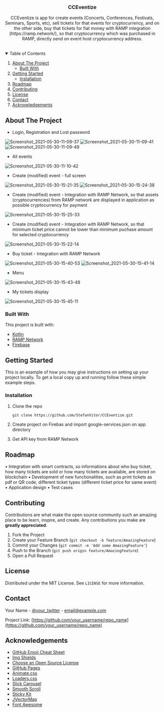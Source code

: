 
<!-- PROJECT LOGO -->
<br />
<p align="center">

  <h3 align="center">CCEventize</h3>

  <p align="center">
    CCEventize is app for create events (Concerts,  Conferences, Festivals, Seminars, Sports, etc), sell tickets for that events for cryptocurrency, and on the other side, buy that tickets for fiat money with RAMP integration (https://ramp.network/), so that cryptocurrency which was purchased in RAMP, directly send on event host cryptocurrency address.
    <br />
    <br />
  </p>
</p>



<!-- TABLE OF CONTENTS -->
<details open="open">
  <summary>Table of Contents</summary>
  <ol>
    <li>
      <a href="#about-the-project">About The Project</a>
      <ul>
        <li><a href="#built-with">Built With</a></li>
      </ul>
    </li>
    <li>
      <a href="#getting-started">Getting Started</a>
      <ul>
        <li><a href="#installation">Installation</a></li>
      </ul>
    </li>
    <li><a href="#roadmap">Roadmap</a></li>
    <li><a href="#contributing">Contributing</a></li>
    <li><a href="#license">License</a></li>
    <li><a href="#contact">Contact</a></li>
    <li><a href="#acknowledgements">Acknowledgements</a></li>
  </ol>
</details>



<!-- ABOUT THE PROJECT -->
## About The Project

* Login, Registration and Lost password

![Screenshot_2021-05-30-11-09-37](https://user-images.githubusercontent.com/25621259/120105410-09775e00-c159-11eb-8308-4766890a87e7.png)
![Screenshot_2021-05-30-11-09-41](https://user-images.githubusercontent.com/25621259/120105411-0a0ff480-c159-11eb-9c94-a8371012af36.png)
![Screenshot_2021-05-30-11-09-49](https://user-images.githubusercontent.com/25621259/120105412-0a0ff480-c159-11eb-8af8-f0dd708bc4b4.png)


* All events

![Screenshot_2021-05-30-11-10-42](https://user-images.githubusercontent.com/25621259/120105445-33c91b80-c159-11eb-949f-7f78ee7e8b65.png)


* Create (modified) event - full screen

![Screenshot_2021-05-30-15-21-35](https://user-images.githubusercontent.com/25621259/120106029-b652da80-c15b-11eb-8bf8-ad3db8b7f629.png)
![Screenshot_2021-05-30-15-24-38](https://user-images.githubusercontent.com/25621259/120106030-b6eb7100-c15b-11eb-9c9c-c750362c45e5.png)


* Create (modified) event - Integration with RAMP Network, so that assets (cryptocurrencies) from RAMP network are displayed in application as possible cryptocurrency for payment

![Screenshot_2021-05-30-15-25-33](https://user-images.githubusercontent.com/25621259/120106256-a1c31200-c15c-11eb-8461-46ec6ee6e554.png)


* Create (modified) event - Integration with RAMP Network, so that minimum ticket price cannot be lower than minimum puchase amount for selected cryptocurrency

![Screenshot_2021-05-30-15-22-14](https://user-images.githubusercontent.com/25621259/120106326-e0f16300-c15c-11eb-95b3-891933ad0e18.png)


* Buy ticket - Integration with RAMP Network

![Screenshot_2021-05-30-15-40-53](https://user-images.githubusercontent.com/25621259/120106666-498d0f80-c15e-11eb-9542-6827cbc158ee.png)
![Screenshot_2021-05-30-15-41-14](https://user-images.githubusercontent.com/25621259/120106668-4a25a600-c15e-11eb-8c43-44078f4b7db2.png)


* Menu

![Screenshot_2021-05-30-15-43-48](https://user-images.githubusercontent.com/25621259/120106729-8527d980-c15e-11eb-8555-c7d2d29b5c9a.png)


* My tickets display

![Screenshot_2021-05-30-15-45-11](https://user-images.githubusercontent.com/25621259/120106742-8eb14180-c15e-11eb-85ab-099a57f9e5dd.png)

### Built With

This project is built with:
* [Kotlin](https://kotlinlang.org/)
* [RAMP Network](https://ramp.network/)
* [Firebase](https://firebase.google.com/)

<!-- GETTING STARTED -->
## Getting Started

This is an example of how you may give instructions on setting up your project locally.
To get a local copy up and running follow these simple example steps.

### Installation

1. Clone the repo
   ```sh
   git clone https://github.com/StefanVitor/CCEventize.git
   ```
2. Create project on Firebas and import google-services.json on app directory

3. Get API key from RAMP Network


<!-- ROADMAP -->
## Roadmap

•	Integration with smart contracts, so informations about who buy ticket, how many tickets are sold or how many tickets are available, are stored on blockchain
•	Development of new functionalities, such as print tickets as pdf or QR code, different ticket types (different ticket price for same event)
•	Application design
•	Test cases




<!-- CONTRIBUTING -->
## Contributing

Contributions are what make the open source community such an amazing place to be learn, inspire, and create. Any contributions you make are **greatly appreciated**.

1. Fork the Project
2. Create your Feature Branch (`git checkout -b feature/AmazingFeature`)
3. Commit your Changes (`git commit -m 'Add some AmazingFeature'`)
4. Push to the Branch (`git push origin feature/AmazingFeature`)
5. Open a Pull Request



<!-- LICENSE -->
## License

Distributed under the MIT License. See `LICENSE` for more information.



<!-- CONTACT -->
## Contact

Your Name - [@your_twitter](https://twitter.com/your_username) - email@example.com

Project Link: [https://github.com/your_username/repo_name](https://github.com/your_username/repo_name)



<!-- ACKNOWLEDGEMENTS -->
## Acknowledgements
* [GitHub Emoji Cheat Sheet](https://www.webpagefx.com/tools/emoji-cheat-sheet)
* [Img Shields](https://shields.io)
* [Choose an Open Source License](https://choosealicense.com)
* [GitHub Pages](https://pages.github.com)
* [Animate.css](https://daneden.github.io/animate.css)
* [Loaders.css](https://connoratherton.com/loaders)
* [Slick Carousel](https://kenwheeler.github.io/slick)
* [Smooth Scroll](https://github.com/cferdinandi/smooth-scroll)
* [Sticky Kit](http://leafo.net/sticky-kit)
* [JVectorMap](http://jvectormap.com)
* [Font Awesome](https://fontawesome.com)





<!-- MARKDOWN LINKS & IMAGES -->
<!-- https://www.markdownguide.org/basic-syntax/#reference-style-links -->
[contributors-shield]: https://img.shields.io/github/contributors/othneildrew/Best-README-Template.svg?style=for-the-badge
[contributors-url]: https://github.com/othneildrew/Best-README-Template/graphs/contributors
[forks-shield]: https://img.shields.io/github/forks/othneildrew/Best-README-Template.svg?style=for-the-badge
[forks-url]: https://github.com/othneildrew/Best-README-Template/network/members
[stars-shield]: https://img.shields.io/github/stars/othneildrew/Best-README-Template.svg?style=for-the-badge
[stars-url]: https://github.com/othneildrew/Best-README-Template/stargazers
[issues-shield]: https://img.shields.io/github/issues/othneildrew/Best-README-Template.svg?style=for-the-badge
[issues-url]: https://github.com/othneildrew/Best-README-Template/issues
[license-shield]: https://img.shields.io/github/license/othneildrew/Best-README-Template.svg?style=for-the-badge
[license-url]: https://github.com/othneildrew/Best-README-Template/blob/master/LICENSE.txt
[linkedin-shield]: https://img.shields.io/badge/-LinkedIn-black.svg?style=for-the-badge&logo=linkedin&colorB=555
[linkedin-url]: https://linkedin.com/in/othneildrew
[product-screenshot]: images/screenshot.png
